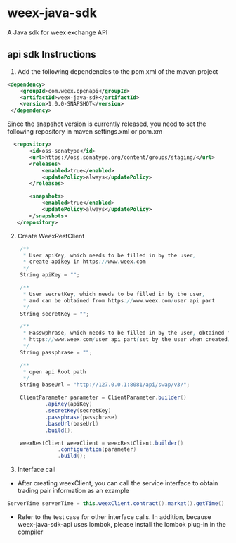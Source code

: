 # weex-java-sdk

A Java sdk for weex exchange API


## api sdk Instructions

1. Add the following dependencies to the pom.xml of the maven project

```xml
<dependency>
    <groupId>com.weex.openapi</groupId>
    <artifactId>weex-java-sdk</artifactId>
    <version>1.0.0-SNAPSHOT</version>
 </dependency>
```

Since the snapshot version is currently released, you need to set the following repository in maven settings.xml or pom.xm

```Xml
  <repository> 
       <id>oss-sonatype</id>
       <url>https://oss.sonatype.org/content/groups/staging/</url>
       <releases>
           <enabled>true</enabled>
           <updatePolicy>always</updatePolicy>
       </releases>

       <snapshots>
           <enabled>true</enabled>
           <updatePolicy>always</updatePolicy>
       </snapshots>
   </repository>
```



2. Create WeexRestClient

```java
    /**
     * User apiKey, which needs to be filled in by the user, 
     * create apikey in https://www.weex.com
     */
    String apiKey = "";

    /**
     * User secretKey, which needs to be filled in by the user, 
     * and can be obtained from https://www.weex.com/user api part
     */
    String secretKey = "";

    /**
     * Passwphrase, which needs to be filled in by the user, obtained from
     * https://www.weex.com/user api part(set by the user when created)
     */
    String passphrase = "";

    /**
     * open api Root path
     */
    String baseUrl = "http://127.0.0.1:8081/api/swap/v3/";

    ClientParameter parameter = ClientParameter.builder()
            .apiKey(apiKey)
            .secretKey(secretKey)
            .passphrase(passphrase)
            .baseUrl(baseUrl)
            .build();

    weexRestClient weexClient = weexRestClient.builder()
                .configuration(parameter)
                .build();
```



3. Interface call

-  After creating weexClient, you can call the service interface to obtain trading pair information as an example

```java
ServerTime serverTime = this.weexClient.contract().market().getTime()
```

- Refer to the test case for other interface calls. In addition, because weex-java-sdk-api uses lombok, please install the lombok plug-in in the compiler

 
